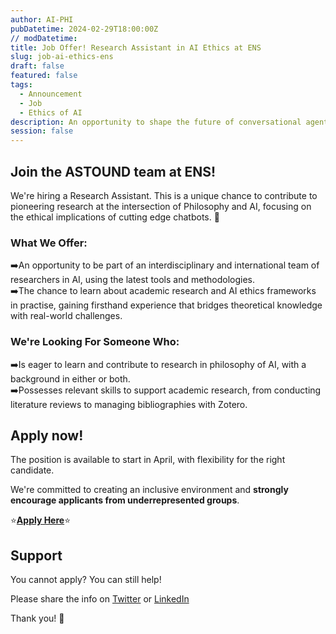 ```yaml
---
author: AI-PHI
pubDatetime: 2024-02-29T18:00:00Z
// modDatetime:
title: Job Offer! Research Assistant in AI Ethics at ENS
slug: job-ai-ethics-ens
draft: false
featured: false
tags:
  - Announcement
  - Job
  - Ethics of AI
description: An opportunity to shape the future of conversational agents 🚀
session: false
---
```


## Join the ASTOUND team at ENS!

We're hiring a Research Assistant. This is a unique chance to contribute to pioneering research at the intersection of Philosophy and AI, focusing on the ethical implications of cutting edge chatbots. 🤖

### What We Offer:

➡️An opportunity to be part of an interdisciplinary and international team of researchers in AI, using the latest tools and methodologies.  
➡️The chance to learn about academic research and AI ethics frameworks in practise, gaining firsthand experience that bridges theoretical knowledge with real-world challenges.

### We're Looking For Someone Who:

➡️Is eager to learn and contribute to research in philosophy of AI, with a background in either or both.  
➡️Possesses relevant skills to support academic research, from conducting literature reviews to managing bibliographies with Zotero.

## Apply now!

The position is available to start in April, with flexibility for the right candidate.

We're committed to creating an inclusive environment and **strongly encourage applicants from underrepresented groups**.

⭐[**Apply Here**](https://forms.gle/kvugm3Ndv9PotDny6)⭐

## Support

You cannot apply? You can still help!

Please share the info on [Twitter](https://twitter.com/AidaElam/status/1762957118880059560) or [LinkedIn](https://www.linkedin.com/posts/a%C3%AFda-elamrani-a0b943237_airesearch-aiethics-researchassistant-activity-7168962900169068545-1MQ2)

Thank you! 🙏
